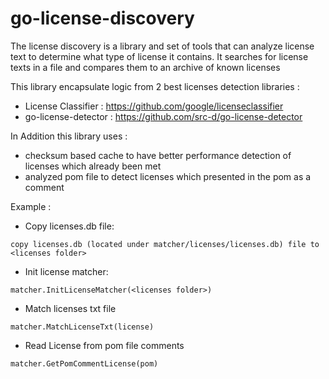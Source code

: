 # go-license-discovery

The license discovery is a library and set of tools
that can analyze license text to determine what type of license it contains.
It searches for license texts in a file and compares them to an archive of known licenses

This library encapsulate logic from 2 best licenses detection libraries :

-  License Classifier  : https://github.com/google/licenseclassifier
-  go-license-detector : https://github.com/src-d/go-license-detector

In Addition this library uses :
 - checksum based cache to have better performance detection of licenses which already been met
 - analyzed pom file to detect licenses which presented in the pom as a comment

Example :
- Copy licenses.db file: 
```
copy licenses.db (located under matcher/licenses/licenses.db) file to <licenses folder>
```
- Init license matcher: 
```
matcher.InitLicenseMatcher(<licenses folder>)
```
- Match licenses txt file 
```
matcher.MatchLicenseTxt(license)
```
- Read License from pom file comments
```
matcher.GetPomCommentLicense(pom)
```
